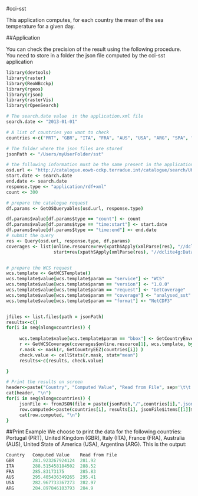 #cci-sst 

This application computes, for each country the mean of the sea temperature for a given day.

##Application

You can check the precision of the result using the following procedure. You need to store in a folder the json file computed by the cci-sst application 

```coffee
library(devtools)
library(raster)
library(ReoWBcckp)
library(rgeos)
library(rjson)
library(rasterVis)       
library(rOpenSearch)

# The search.date value  in the application.xml file
search.date <- "2013-01-01"

# A list of countries you want to check
countries <-c("PRT", "GBR", "ITA", "FRA", "AUS", "USA", "ARG", "SPA", "MAR")

# The folder where the json files are stored
jsonPath <- "/Users/myUserFolder/sst" 

# the following information must be the same present in the application.xml
osd.url <- "http://catalogue.eowb-cckp.terradue.int/catalogue/search/UKMO_OSTIA/description"
start.date <- search.date 
end.date <- search.date 
response.type <- "application/rdf+xml"
count <- 300

# prepare the catalogue request
df.params <- GetOSQueryables(osd.url, response.type)

df.params$value[df.params$type == "count"] <- count 
df.params$value[df.params$type == "time:start"] <- start.date
df.params$value[df.params$type == "time:end"] <- end.date 
# submit the query
res <- Query(osd.url, response.type, df.params)
coverages <- list(online.resource=rev(xpathSApply(xmlParse(res), "//dclite4g:DataSet/dclite4g:onlineResource/ws:WCS/@rdf:about")), 
                  start=rev(xpathSApply(xmlParse(res), "//dclite4g:DataSet/ical:dtstart", xmlValue)))


# prepare the WCS request
wcs.template <- GetWCSTemplate()
wcs.template$value[wcs.template$param == "service"] <- "WCS" 
wcs.template$value[wcs.template$param == "version"] <- "1.0.0"
wcs.template$value[wcs.template$param == "request"] <- "GetCoverage"
wcs.template$value[wcs.template$param == "coverage"] <- "analysed_sst"
wcs.template$value[wcs.template$param == "format"] <- "NetCDF3"


jfiles <- list.files(path = jsonPath)
results<-c()
for(i in seq(along=countries)) { 
     
     wcs.template$value[wcs.template$param == "bbox"] <- GetCountryEnvelopeEEZ(countries[i])
     r <- GetWCSCoverage(coverages$online.resource[1], wcs.template, by.ref=FALSE)
     r.mask <- mask(r, GetCountryEEZ(countries[i]) )
     check.value <- cellStats(r.mask, stat="mean")
     results<-c(results, check.value)

}

# Print the results on screen
header<-paste("Country", "Computed Value", "Read from File", sep='\t\t')
cat(header, "\n")
for(i in seq(along=countries)) { 
     jsonFile <- fromJSON(file = paste(jsonPath,"/",countries[i],".json",sep=""))
     row.computed<-paste(countries[i], results[i], jsonFile$items[[1]]$value, sep="\t\t")
     cat(row.computed, "\n")
}

```

##Print Example
We choose to print the data for the following countries: Portugal (PRT), United Kingdom (GBR), Italy (ITA), France (FRA), Australia (AUS), United State of America (USA), Argentina (ARG).
This is the output:

```coffee
Country   Computed Value    Read from File 
GBR       281.923267924124  281.92 
ITA       288.515458184502  288.52 
FRA       285.83173175      285.83 
AUS       295.405436349265  295.41 
USA       282.967733367273  282.97 
ARG       284.897846103793  284.9 
```